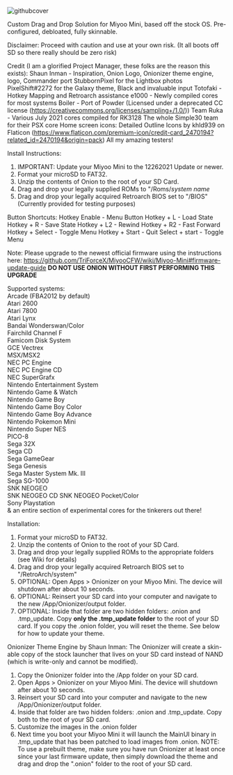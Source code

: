 ![githubcover](https://user-images.githubusercontent.com/85693713/148580152-0bc4aec1-310d-405c-8ab3-e7655991a7f3.png)

Custom Drag and Drop Solution for Miyoo Mini, based off the stock OS.
Pre-configured, debloated, fully skinnable.

Disclaimer: Proceed with caution and use at your own risk. (It all boots off SD so there really should be zero risk)

Credit (I am a glorified Project Manager, these folks are the reason this exists): 
Shaun Inman - Inspiration, Onion Logo, Onionizer theme engine, logo, Commander port
StubbornPixel for the Lightbox photos
PixelShift#2272 for the Galaxy theme, Black and invaluable input
Totofaki - Hotkey Mapping and Retroarch assistance
e1000 - Newly compiled cores for most systems
Boiler - Port of Powder (Licensed under a deprecated CC license (https://creativecommons.org/licenses/sampling+/1.0/))
Team Ruka - Various July 2021 cores compiled for RK3128
The whole Simple30 team for their PSX core
Home screen icons: Detailed Outline Icons by khld939 on Flaticon (https://www.flaticon.com/premium-icon/credit-card_2470194?related_id=2470194&origin=pack)
All my amazing testers!

Install Instructions:
1. IMPORTANT: Update your Miyoo Mini to the 12262021 Update or newer.
2. Format your microSD to FAT32.
3. Unzip the contents of Onion to the root of your SD Card.
4. Drag and drop your legally supplied ROMs to "/Roms/*system name*
5. Drag and drop your legally acquired Retroarch BIOS set to "/BIOS" (Currently provided for testing purposes)

Button Shortcuts:
Hotkey Enable - Menu Button
Hotkey + L - Load State
Hotkey + R - Save State
Hotkey + L2 - Rewind
Hotkey + R2 - Fast Forward
Hotkey + Select - Toggle Menu
Hotkey + Start - Quit
Select + start - Toggle Menu

Note: Please upgrade to the newest official firmware using the instructions here: https://github.com/TriForceX/MiyooCFW/wiki/Miyoo-Mini#firmware-update-guide 
**DO NOT USE ONION WITHOUT FIRST PERFORMING THIS UPGRADE**

Supported systems:<br>
Arcade (FBA2012 by default)<br>
Atari 2600<br>
Atari 7800<br>
Atari Lynx<br>
Bandai Wonderswan/Color<br>
Fairchild Channel F<br>
Famicom Disk System<br>
GCE Vectrex<br>
MSX/MSX2<br>
NEC PC Engine<br>
NEC PC Engine CD<br>
NEC SuperGrafx<br>
Nintendo Entertainment System<br>
Nintendo Game & Watch<br>
Nintendo Game Boy<br>
Nintendo Game Boy Color<br>
Nintendo Game Boy Advance<br>
Nintendo Pokemon Mini<br>
Nintendo Super NES<br>
PICO-8<br>
Sega 32X<br>
Sega CD<br>
Sega GameGear<br>
Sega Genesis<br>
Sega Master System Mk. III<br>
Sega SG-1000<br>
SNK NEOGEO<br>
SNK NEOGEO CD
SNK NEOGEO Pocket/Color<br>
Sony Playstation<br>
& an entire section of experimental cores for the tinkerers out there!<br>

Installation:
1. Format your microSD to FAT32.
2. Unzip the contents of Onion to the root of your SD Card. 
3. Drag and drop your legally supplied ROMs to the appropriate folders (see Wiki for details)
4. Drag and drop your legally acquired Retroarch BIOS set to "/RetroArch/system"
5. OPTIONAL: Open Apps > Onionizer on your Miyoo Mini. The device will shutdown after about 10 seconds.
6. OPTIONAL: Reinsert your SD card into your computer and navigate to the new /App/Onionizer/output folder.
7. OPTIONAL: Inside that folder are two hidden folders: .onion and .tmp_update. Copy **only the .tmp_update folder** to the root of your SD card. If you copy the .onion folder, you will reset the theme. See below for how to update your theme.

Onionizer Theme Engine by Shaun Inman:
The Onionizer will create a skin-able copy of the stock launcher 
that lives on your SD card instead of NAND (which is write-only
and cannot be modified).

1. Copy the Onionizer folder into the /App folder on your SD card.
2. Open Apps > Onionizer on your Miyoo Mini. The device will shutdown after about 10 seconds.
3. Reinsert your SD card into your computer and navigate to the new /App/Onionizer/output folder.
4. Inside that folder are two hidden folders: .onion and .tmp_update. Copy both to the root of your SD card.
5. Customize the images in the .onion folder
6. Next time you boot your Miyoo Mini it will launch the MainUI binary in .tmp_update that has been patched to load images from .onion.
NOTE: To use a prebuilt theme, make sure you have run Onionizer at least once since your last firmware update, then simply download the
theme and drag and drop the ".onion" folder to the root of your SD card.
